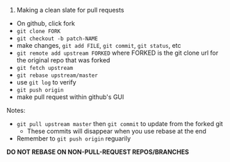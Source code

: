1. Making a clean slate for pull requests

- On github, click fork
- `git clone FORK`
- `git checkout -b patch-NAME`
- make changes, `git add FILE`, `git commit`, `git status`, etc
- `git remote add upstream FORKED` where FORKED is the git clone url for the original repo that was forked
- `git fetch upstream`
- `git rebase upstream/master`
- use `git log` to verify
- `git push origin`
- make pull request within github's GUI

Notes:
- `git pull upstream master` then `git commit` to update from the forked git
	- These commits will disappear when you use rebase at the end
- Remember to `git push origin` reguarily

__**DO NOT REBASE ON NON-PULL-REQUEST REPOS/BRANCHES**__
